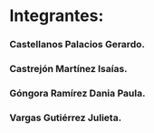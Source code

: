 # Integrantes:
### Castellanos Palacios Gerardo.
### Castrejón Martínez Isaías.
### Góngora Ramírez Dania Paula.
### Vargas Gutiérrez Julieta.
